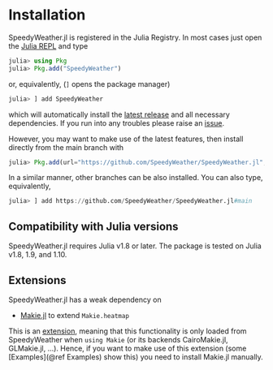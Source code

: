 # Installation

SpeedyWeather.jl is registered in the Julia Registry. In most cases just open the
[Julia REPL](https://docs.julialang.org/en/v1/stdlib/REPL/) and type
```julia
julia> using Pkg
julia> Pkg.add("SpeedyWeather")
```
or, equivalently, (`]` opens the package manager)
```julia
julia> ] add SpeedyWeather
```
which will automatically install the [latest release](https://github.com/SpeedyWeather/SpeedyWeather.jl/releases)
and all necessary dependencies. If you run into any troubles please raise an
[issue](https://github.com/SpeedyWeather/SpeedyWeather.jl/issues/new).

However, you may want to make use of the latest features, then install directly from the main branch with
```julia
julia> Pkg.add(url="https://github.com/SpeedyWeather/SpeedyWeather.jl", rev="main")
```
In a similar manner, other branches can be also installed. You can also type, equivalently,
```julia
julia> ] add https://github.com/SpeedyWeather/SpeedyWeather.jl#main
```

## Compatibility with Julia versions

SpeedyWeather.jl requires Julia v1.8 or later. The package is tested on Julia v1.8, 1.9, and 1.10.

## Extensions

SpeedyWeather.jl has a weak dependency on

- [Makie.jl](https://github.com/MakieOrg/Makie.jl) to extend `Makie.heatmap`

This is an
[extension](https://pkgdocs.julialang.org/v1.10/creating-packages/#Conditional-loading-of-code-in-packages-(Extensions)),
meaning that this functionality is only loaded from SpeedyWeather when `using Makie`
(or its backends CairoMakie.jl, GLMakie.jl, ...). Hence, if you want to make use of this
extension (some [Examples](@ref Examples) show this) you need to install Makie.jl manually.

